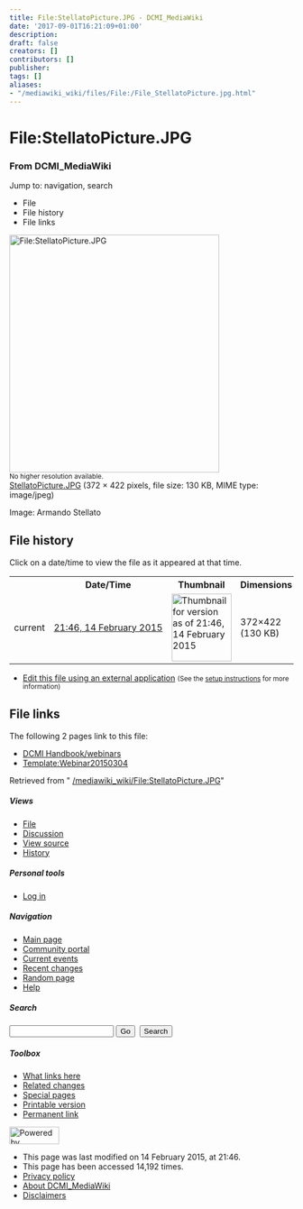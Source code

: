 ```yaml
---
title: File:StellatoPicture.JPG - DCMI_MediaWiki
date: '2017-09-01T16:21:09+01:00'
description: 
draft: false
creators: []
contributors: []
publisher: 
tags: []
aliases:
- "/mediawiki_wiki/files/File:/File_StellatoPicture.jpg.html"
---
```


<a id="top"></a>
# File:StellatoPicture.JPG

### From DCMI\_MediaWiki

Jump to: navigation, search
<!-- start content -->
- File
- File history
- File links

 [<img alt="File:StellatoPicture.JPG" src="/images/1/1a/StellatoPicture.JPG" width="372" height="422">](/mediawiki_wiki/files/StellatoPicture.JPG)  
<small>No higher resolution available.</small>  
 [StellatoPicture.JPG](/images/1/1a/StellatoPicture.JPG)‎ (372 × 422 pixels, file size: 130 KB, MIME type: image/jpeg)

Image: Armando Stellato

<!-- 
NewPP limit report
Preprocessor node count: 1/1000000
Post-expand include size: 0/2097152 bytes
Template argument size: 0/2097152 bytes
Expensive parser function count: 0/100
-->
## File history

Click on a date/time to view the file as it appeared at that time.

<table class="wikitable filehistory">
  <tr>
    <td></td>
    <th>Date/Time</th>
    <th>Thumbnail</th>
    <th>Dimensions</th>
    <th>User</th>
    <th>Comment</th>
  </tr>
  <tr>
    <td>current</td>
    <td class="filehistory-selected" style="white-space: nowrap;"><a href="/mediawiki_wiki/files/StellatoPicture.JPG">21:46, 14 February 2015</a></td>
    <td><a href="/images/1/1a/StellatoPicture.JPG"><img alt="Thumbnail for version as of 21:46, 14 February 2015" src="/images/1/1a/StellatoPicture.JPG" width="106" height="120"></a></td>
    <td>372×422 <span style="white-space: nowrap;">(130 KB)</span>
    </td>
    <td>
      <a href="/index.php?title=User:StuartSutton&amp;action=edit&amp;redlink=1" class="new mw-userlink" title="User:StuartSutton (page does not exist)">StuartSutton</a> <span style="white-space: nowrap;"> <span class="mw-usertoollinks">(<a href="/index.php?title=User_talk:StuartSutton&amp;action=edit&amp;redlink=1" class="new" title="User talk:StuartSutton (page does not exist)">Talk</a> | <a href="/index.php/Special:Contributions/StuartSutton" title="Special:Contributions/StuartSutton">contribs</a>)</span></span>
    </td>
    <td> <span class="comment">(Image: Armando Stellato)</span>
    </td>
  </tr>
</table>

  

- [Edit this file using an external application](/index.php?title=File:StellatoPicture.JPG&action=edit&externaledit=true&mode=file "File:StellatoPicture.JPG") <small>(See the <a href="http://www.mediawiki.org/wiki/Manual:External_editors" class="external text" rel="nofollow">setup instructions</a> for more information)</small>

## File links

The following 2 pages link to this file:

- [DCMI Handbook/webinars](/index.php/DCMI_Handbook/webinars "DCMI Handbook/webinars")
- [Template:Webinar20150304](/index.php/Template:Webinar20150304 "Template:Webinar20150304")

Retrieved from " [/mediawiki_wiki/File:StellatoPicture.JPG](/mediawiki_wiki/files/File:/File:StellatoPicture.JPG.html)"

<!-- end content -->

##### Views

- [File](/mediawiki_wiki/files/File:/File:StellatoPicture.JPG.html "View the file page [c]")
- [Discussion](/index.php?title=File_talk:StellatoPicture.JPG&action=edit&redlink=1 "Discussion about the content page [t]")
- [View source](/index.php?title=File:StellatoPicture.JPG&action=edit "This page is protected.
You can view its source [e]")
- [History](/index.php?title=File:StellatoPicture.JPG&action=history "Past revisions of this page [h]")

##### Personal tools

- [Log in](/index.php?title=Special:UserLogin&returnto=File:StellatoPicture.JPG "You are encouraged to log in; however, it is not mandatory [o]")

<script type="text/javascript"> if (window.isMSIE55) fixalpha(); </script>

##### Navigation

- [Main page](/index.php/Main_Page "Visit the main page [z]")
- [Community portal](/index.php/DCMI_MediaWiki:Community_portal "About the project, what you can do, where to find things")
- [Current events](/index.php/DCMI_MediaWiki:Current_events "Find background information on current events")
- [Recent changes](/index.php/Special:RecentChanges "The list of recent changes in the wiki [r]")
- [Random page](/index.php/Special:Random "Load a random page [x]")
- [Help](/index.php/Help:Contents "The place to find out")

##### <label for="searchInput">Search</label>

<form action="/index.php" id="searchform">
				<input type="hidden" name="title" value="Special:Search">
				<input id="searchInput" title="Search DCMI_MediaWiki" accesskey="f" type="search" name="search">
				<input type="submit" name="go" class="searchButton" id="searchGoButton" value="Go" title="Go to a page with this exact name if exists"> 
				<input type="submit" name="fulltext" class="searchButton" id="mw-searchButton" value="Search" title="Search the pages for this text">
			</form>

##### Toolbox

- [What links here](/index.php/Special:WhatLinksHere/File:StellatoPicture.JPG "List of all wiki pages that link here [j]")
- [Related changes](/index.php/Special:RecentChangesLinked/File:StellatoPicture.JPG "Recent changes in pages linked from this page [k]")
- [Special pages](/index.php/Special:SpecialPages "List of all special pages [q]")
- [Printable version](/index.php?title=File:StellatoPicture.JPG&printable=yes "Printable version of this page [p]")
- [Permanent link](/index.php?title=File:StellatoPicture.JPG&oldid=9218 "Permanent link to this revision of the page")

<!-- end of the left (by default at least) column -->

 [<img src="/skins/common/images/poweredby_mediawiki_88x31.png" height="31" width="88" alt="Powered by MediaWiki">](http://www.mediawiki.org/)

- This page was last modified on 14 February 2015, at 21:46.
- This page has been accessed 14,192 times.
- [Privacy policy](/index.php/DCMI_MediaWiki:Privacy_policy "DCMI MediaWiki:Privacy policy")
- [About DCMI\_MediaWiki](/index.php/DCMI_MediaWiki:About "DCMI MediaWiki:About")
- [Disclaimers](/index.php/DCMI_MediaWiki:General_disclaimer "DCMI MediaWiki:General disclaimer")

<script>if (window.runOnloadHook) runOnloadHook();</script><!-- Served in 0.458 secs. -->
